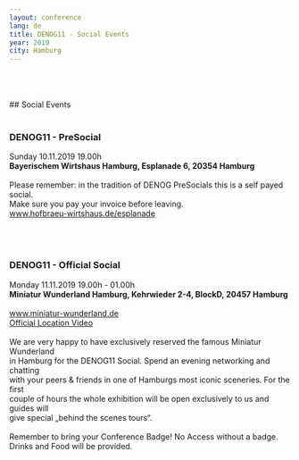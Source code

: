 ```yaml
---
layout: conference
lang: de
title: DENOG11 - Social Events
year: 2019
city: Hamburg
---
```


<br>
<br>
<br>
## Social Events
<br>
<br>

### DENOG11 - PreSocial
Sunday 10.11.2019 19.00h<br>
<b>Bayerischem Wirtshaus Hamburg, Esplanade 6, 20354 Hamburg</b><br>
<br>
Please remember: in the tradition of DENOG PreSocials this is a self payed social.<br>
Make sure you pay your invoice before leaving.<br>
<a href='https://www.hofbraeu-wirtshaus.de/esplanade/' target='_new'>www.hofbraeu-wirtshaus.de/esplanade</a><br>
<br>
<br>
<br>
### DENOG11 - Official Social
Monday 11.11.2019 19.00h - 01.00h<br>
<b>Miniatur Wunderland Hamburg,  Kehrwieder 2-4, BlockD, 20457 Hamburg</b><br>
<br>
<a href='https://www.miniatur-wunderland.de' target='_new'>www.miniatur-wunderland.de</a><br>
<a href='https://www.youtube.com/watch?v=yN0AjDfDKBw' target='_new'>Official Location Video</a><br>
<br>
We are very happy to have exclusively reserved the famous Miniatur Wunderland<br>
in Hamburg for the DENOG11 Social. Spend an evening networking and chatting<br>
with your peers & friends in one of Hamburgs most iconic sceneries. For the first<br>
couple of hours the whole exhibition will be open exclusively to us and guides will<br>
give special „behind the scenes tours“.<br>
<br>
Remember to bring your Conference Badge! No Access without a badge.<br>
Drinks and Food will be provided.<br>
